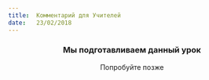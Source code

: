 ```yaml
---
title:  Комментарий для Учителей
date:   23/02/2018
---
```


### <center>Мы подготавливаем данный урок</center>
<center>Попробуйте позже</center>